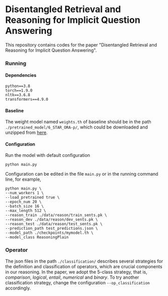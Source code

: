 # Disentangled Retrieval and Reasoning for Implicit Question Answering

This repository contains codes for the paper "Disentangled Retrieval and Reasoning for Implicit Question Answering". 

### Running

#### Dependencies

```
python==3.8
torch==1.9.0
nltk==3.6.8
transformers==4.9.0
```

#### Baseline

The weight model named `weights.th` of baseline should be in the path `./pretrained_model/6_STAR_ORA-p/`, which could be downloaded and unzipped from [here](https://storage.googleapis.com/ai2i/strategyqa/models/6_STAR_ORA-P.tar.gz).

#### Configuration

Run the model with default configuration

```
python main.py
```

Configuration can be edited in the file  `main.py` or in the running command line, for example, 

```
python main.py \
--num_workers 1 \ 
--load_pretrained true \ 
--epoch_num 20 \ 
--batch_size 16 \
--max_length 512 \
--reason_train ./data/reason/train_sents.pk \
--reason_dev ./data/reason/dev_sents.pk \
--reason_test ./data/reason/test_sents.pk \
--prediction_path test_predictions.json \
--model_path ./checkpoints/mymodel.th \
--model_class ReasoningPlain 
```

### Operator

The json files in the path `./classification/` describes several strategies for the definition and classification of operators, which are crucial components in our reasoning. In the paper, we adopt the 5-class strategy, that is, *comparison*, *logical*, *entail*, *numerical* and *binary*. To try another classification strategy, change the configuration `--op_classification` accordingly.


